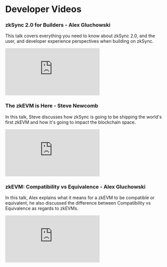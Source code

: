 # Developer Videos

### zkSync 2.0 for Builders - Alex Gluchowski

This talk covers everything you need to know about zkSync 2.0, and the user, and developer experience perspectives when building on zkSync.

<iframe src="https://www.youtube.com/embed/xd2siik0iBU" title="zSync 2.0 for Builders - Alex Gluchowski" frameborder="0" allow="accelerometer; autoplay; clipboard-write; encrypted-media; gyroscope; picture-in-picture" allowfullscreen></iframe>

### The zkEVM is Here - Steve Newcomb

In this talk, Steve discusses how zkSync is going to be shipping the world's first zkEVM and how it's going to impact the blockchain space. 

<iframe src="https://www.youtube.com/embed/QkZUlqetTRA" title="The zkEVM is Here - Steve Newcomb" frameborder="0" allow="accelerometer; autoplay; clipboard-write; encrypted-media; gyroscope; picture-in-picture" allowfullscreen></iframe>

### zkEVM: Compatibility vs Equivalence - Alex Gluchowski

In this talk, Alex explains what it means for a zkEVM to be compatible or equivalent, he also discussed the difference between Compatibility vs Equivalence as regards to zkEVMs.


<iframe src="https://www.youtube.com/embed/-Kglh-5Na-k?start=2265" title="zkEVM: Compatibility vs Equivalence - Alex Gluchowski" frameborder="0" allow="accelerometer; autoplay; clipboard-write; encrypted-media; gyroscope; picture-in-picture" allowfullscreen></iframe>